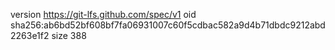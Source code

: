 version https://git-lfs.github.com/spec/v1
oid sha256:ab6bd52bf608bf7fa06931007c60f5cdbac582a9d4b71dbdc9212abd2263e1f2
size 388
